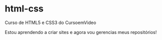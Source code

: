 # html-css
 Curso de HTML5 e CSS3 do CursoemVideo

 Estou aprendendo a criar sites e agora vou gerencias meus repositórios!